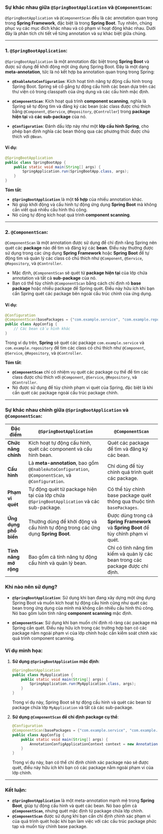 ### Sự khác nhau giữa `@SpringBootApplication` và `@ComponentScan`:

`@SpringBootApplication` và `@ComponentScan` đều là các annotation quan trọng trong **Spring Framework**, đặc biệt là trong **Spring Boot**. Tuy nhiên, chúng phục vụ các mục đích khác nhau và có phạm vi hoạt động khác nhau. Dưới đây là phân tích chi tiết về từng annotation và sự khác biệt giữa chúng.

---

### 1. **`@SpringBootApplication`**:
`@SpringBootApplication` là một annotation đặc biệt trong **Spring Boot** và được sử dụng để khởi động một ứng dụng Spring Boot. Đây là một dạng **meta-annotation**, tức là nó kết hợp ba annotation quan trọng trong Spring: 

- **`@EnableAutoConfiguration`**: Kích hoạt tính năng tự động cấu hình trong Spring Boot. Spring sẽ cố gắng tự động cấu hình các bean dựa trên các thư viện có trong classpath của ứng dụng và các cấu hình mặc định.
  
- **`@ComponentScan`**: Kích hoạt quá trình **component scanning**, nghĩa là Spring sẽ tự động tìm và đăng ký các bean (các class được chú thích bằng `@Component`, `@Service`, `@Repository`, `@Controller`) trong **package hiện tại** và **các sub-package** của nó.

- **`@Configuration`**: Đánh dấu lớp này như một **lớp cấu hình Spring**, cho phép bạn định nghĩa các bean thông qua các phương thức được chú thích với `@Bean`.

#### Ví dụ:

```java
@SpringBootApplication
public class SpringBootApp {
    public static void main(String[] args) {
        SpringApplication.run(SpringBootApp.class, args);
    }
}
```

**Tóm tắt**:
- **`@SpringBootApplication`** là một **tổ hợp** của nhiều annotation khác.
- Nó giúp khởi động và cấu hình tự động ứng dụng **Spring Boot** mà không cần viết quá nhiều cấu hình thủ công.
- Nó cũng tự động kích hoạt quá trình **component scanning**.

---

### 2. **`@ComponentScan`**:
`@ComponentScan` là một annotation được sử dụng để chỉ định rằng Spring nên quét các **package** nào để tìm và đăng ký các **bean**. Điều này thường được sử dụng trong các ứng dụng **Spring Framework** hoặc **Spring Boot** để tự động tìm và quản lý các class có chú thích như `@Component`, `@Service`, `@Repository`, và `@Controller`.

- Mặc định, `@ComponentScan` sẽ quét từ **package hiện tại** của lớp chứa annotation và tất cả **sub-package** của nó.
- Bạn có thể tùy chỉnh `@ComponentScan` bằng cách chỉ định rõ **base package** hoặc nhiều package để Spring quét. Điều này hữu ích khi bạn cần Spring quét các package bên ngoài cấu trúc chính của ứng dụng.

#### Ví dụ:

```java
@Configuration
@ComponentScan(basePackages = {"com.example.service", "com.example.repository"})
public class AppConfig {
    // Các bean cấu hình khác
}
```

Trong ví dụ trên, **Spring** sẽ quét các package `com.example.service` và `com.example.repository` để tìm các class có chú thích như `@Component`, `@Service`, `@Repository`, và `@Controller`.

**Tóm tắt**:
- **`@ComponentScan`** chỉ có nhiệm vụ quét các package cụ thể để tìm các class được chú thích với `@Component`, `@Service`, `@Repository`, và `@Controller`.
- Nó được sử dụng để tùy chỉnh phạm vi quét của Spring, đặc biệt là khi cần quét các package ngoài cấu trúc package chính.

---

### Sự khác nhau chính giữa `@SpringBootApplication` và `@ComponentScan`:

| **Đặc điểm**               | **`@SpringBootApplication`**                                | **`@ComponentScan`**                                 |
|----------------------------|-------------------------------------------------------------|------------------------------------------------------|
| **Chức năng chính**         | Kích hoạt tự động cấu hình, quét các component và cấu hình bean. | Quét các package để tìm và đăng ký các bean.         |
| **Cấu hình**                | Là **meta-annotation**, bao gồm `@EnableAutoConfiguration`, `@ComponentScan`, và `@Configuration`. | Chỉ dùng để tùy chỉnh quá trình quét các package.    |
| **Phạm vi quét**            | Tự động quét từ package hiện tại của lớp chứa `@SpringBootApplication` và các sub-package. | Có thể tùy chỉnh base package quét thông qua thuộc tính `basePackages`. |
| **Ứng dụng phổ biến**       | Thường dùng để khởi động và cấu hình tự động trong các ứng dụng **Spring Boot**. | Được dùng trong cả **Spring Framework** và **Spring Boot** để tùy chỉnh phạm vi quét. |
| **Tính năng mở rộng**       | Bao gồm cả tính năng tự động cấu hình và quản lý bean.       | Chỉ có tính năng tìm kiếm và quản lý các bean trong các package được chỉ định. |

### Khi nào nên sử dụng?

- **`@SpringBootApplication`**: Sử dụng khi bạn đang xây dựng một ứng dụng Spring Boot và muốn kích hoạt tự động cấu hình cũng như quét các bean trong ứng dụng của mình mà không cần nhiều cấu hình thủ công. Nó bao gồm luôn tính năng **component scanning** mặc định.
  
- **`@ComponentScan`**: Sử dụng khi bạn muốn chỉ định rõ ràng các package mà Spring cần quét. Điều này hữu ích trong các trường hợp bạn có các package nằm ngoài phạm vi của lớp chính hoặc cần kiểm soát chính xác quá trình component scanning.

### Ví dụ minh họa:

1. **Sử dụng `@SpringBootApplication` mặc định**:
   ```java
   @SpringBootApplication
   public class MyApplication {
       public static void main(String[] args) {
           SpringApplication.run(MyApplication.class, args);
       }
   }
   ```

   Trong ví dụ này, Spring Boot sẽ tự động cấu hình và quét các bean từ package chứa lớp `MyApplication` và tất cả các sub-package.

2. **Sử dụng `@ComponentScan` để chỉ định package cụ thể**:
   ```java
   @Configuration
   @ComponentScan(basePackages = {"com.example.service", "com.example.repository"})
   public class AppConfig {
       public static void main(String[] args) {
           AnnotationConfigApplicationContext context = new AnnotationConfigApplicationContext(AppConfig.class);
       }
   }
   ```

   Trong ví dụ này, bạn có thể chỉ định chính xác package nào sẽ được quét, điều này hữu ích khi bạn có các package nằm ngoài phạm vi của lớp chính.

---

### Kết luận:
- **`@SpringBootApplication`** là một meta-annotation mạnh mẽ trong **Spring Boot**, giúp tự động cấu hình và quét các bean. Nó bao gồm cả **`@ComponentScan`**, nhưng quét mặc định từ package chứa lớp chính.
- **`@ComponentScan`** được sử dụng khi bạn cần chỉ định chính xác phạm vi của quá trình quét hoặc khi bạn làm việc với các cấu trúc package phức tạp và muốn tùy chỉnh base package.
